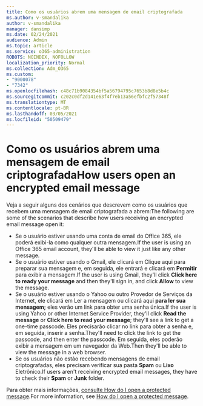 ```yaml
---
title: Como os usuários abrem uma mensagem de email criptografada
ms.author: v-smandalika
author: v-smandalika
manager: dansimp
ms.date: 02/24/2021
audience: Admin
ms.topic: article
ms.service: o365-administration
ROBOTS: NOINDEX, NOFOLLOW
localization_priority: Normal
ms.collection: Adm_O365
ms.custom:
- "9000078"
- "7342"
ms.openlocfilehash: c48c71b9084354bf5a56794795c7653b8d8e5b4c
ms.sourcegitcommit: c202c0df2d141e63f4f7eb13a56efbfc2f57348f
ms.translationtype: MT
ms.contentlocale: pt-BR
ms.lasthandoff: 03/05/2021
ms.locfileid: "50509479"
---
```

# <a name="how-users-open-an-encrypted-email-message"></a><span data-ttu-id="c4af2-102">Como os usuários abrem uma mensagem de email criptografada</span><span class="sxs-lookup"><span data-stu-id="c4af2-102">How users open an encrypted email message</span></span>

<span data-ttu-id="c4af2-103">Veja a seguir alguns dos cenários que descrevem como os usuários que recebem uma mensagem de email criptografada a abrem:</span><span class="sxs-lookup"><span data-stu-id="c4af2-103">The following are some of the scenarios that describe how users receiving an encrypted email message open it:</span></span>

- <span data-ttu-id="c4af2-104">Se o usuário estiver usando uma conta de email do Office 365, ele poderá exibi-la como qualquer outra mensagem.</span><span class="sxs-lookup"><span data-stu-id="c4af2-104">If the user is using an Office 365 email account, they'll be able to view it just like any other message.</span></span>
- <span data-ttu-id="c4af2-105">Se o usuário estiver usando o  Gmail, ele clicará em Clique aqui para preparar sua mensagem e, em seguida, ele entrará e clicará em **Permitir** para exibir a mensagem.</span><span class="sxs-lookup"><span data-stu-id="c4af2-105">If the user is using Gmail, they'll click **Click here to ready your message** and then they'll sign in, and click **Allow** to view the message.</span></span>
- <span data-ttu-id="c4af2-106">Se o usuário estiver usando o Yahoo ou  outro Provedor de Serviços da Internet, ele clicará em Ler a mensagem ou clicará aqui **para ler sua mensagem;** eles verão um link para obter uma senha única.</span><span class="sxs-lookup"><span data-stu-id="c4af2-106">If the user is using Yahoo or other Internet Service Provider, they'll click **Read the message** or **Click here to read your message**; they'll see a link to get a one-time passcode.</span></span> <span data-ttu-id="c4af2-107">Eles precisarão clicar no link para obter a senha e, em seguida, inserir a senha.</span><span class="sxs-lookup"><span data-stu-id="c4af2-107">They'll need to click the link to get the passcode, and then enter the passcode.</span></span> <span data-ttu-id="c4af2-108">Em seguida, eles poderão exibir a mensagem em um navegador da Web.</span><span class="sxs-lookup"><span data-stu-id="c4af2-108">Then they'll be able to view the message in a web browser.</span></span>
- <span data-ttu-id="c4af2-109">Se os usuários não estão recebendo mensagens de email criptografadas, eles precisam verificar sua pasta **Spam** ou **Lixo** Eletrônico.</span><span class="sxs-lookup"><span data-stu-id="c4af2-109">If users aren't receiving encrypted email messages, they have to check their **Spam** or **Junk** folder.</span></span>

<span data-ttu-id="c4af2-110">Para obter mais informações, [consulte How do I open a protected message](https://support.microsoft.com/topic/how-do-i-open-a-protected-message-1157a286-8ecc-4b1e-ac43-2a608fbf3098).</span><span class="sxs-lookup"><span data-stu-id="c4af2-110">For more information, see [How do I open a protected message](https://support.microsoft.com/topic/how-do-i-open-a-protected-message-1157a286-8ecc-4b1e-ac43-2a608fbf3098).</span></span>